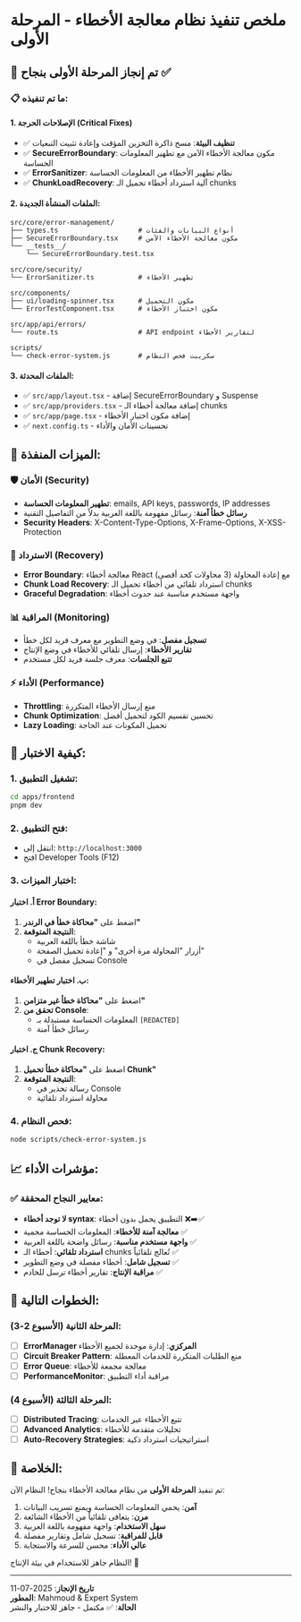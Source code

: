 # ملخص تنفيذ نظام معالجة الأخطاء - المرحلة الأولى

## 🎯 تم إنجاز المرحلة الأولى بنجاح ✅

### 📋 ما تم تنفيذه:

#### 1. الإصلاحات الحرجة (Critical Fixes)
- ✅ **تنظيف البيئة**: مسح ذاكرة التخزين المؤقت وإعادة تثبيت التبعيات
- ✅ **SecureErrorBoundary**: مكون معالجة الأخطاء الآمن مع تطهير المعلومات الحساسة
- ✅ **ErrorSanitizer**: نظام تطهير الأخطاء من المعلومات الحساسة
- ✅ **ChunkLoadRecovery**: آلية استرداد أخطاء تحميل الـ chunks

#### 2. الملفات المنشأة الجديدة:
```
src/core/error-management/
├── types.ts                    # أنواع البيانات والفئات
├── SecureErrorBoundary.tsx     # مكون معالجة الأخطاء الآمن
└── __tests__/
    └── SecureErrorBoundary.test.tsx

src/core/security/
└── ErrorSanitizer.ts           # تطهير الأخطاء

src/components/
├── ui/loading-spinner.tsx      # مكون التحميل
└── ErrorTestComponent.tsx      # مكون اختبار الأخطاء

src/app/api/errors/
└── route.ts                    # API endpoint لتقارير الأخطاء

scripts/
└── check-error-system.js       # سكريبت فحص النظام
```

#### 3. الملفات المحدثة:
- ✅ `src/app/layout.tsx` - إضافة SecureErrorBoundary و Suspense
- ✅ `src/app/providers.tsx` - إضافة معالجة أخطاء الـ chunks
- ✅ `src/app/page.tsx` - إضافة مكون اختبار الأخطاء
- ✅ `next.config.ts` - تحسينات الأمان والأداء

## 🔧 الميزات المنفذة:

### 🛡️ الأمان (Security)
- **تطهير المعلومات الحساسة**: emails, API keys, passwords, IP addresses
- **رسائل خطأ آمنة**: رسائل مفهومة باللغة العربية بدلاً من التفاصيل التقنية
- **Security Headers**: X-Content-Type-Options, X-Frame-Options, X-XSS-Protection

### 🔄 الاسترداد (Recovery)
- **Error Boundary**: معالجة أخطاء React مع إعادة المحاولة (3 محاولات كحد أقصى)
- **Chunk Load Recovery**: استرداد تلقائي من أخطاء تحميل الـ chunks
- **Graceful Degradation**: واجهة مستخدم مناسبة عند حدوث أخطاء

### 📊 المراقبة (Monitoring)
- **تسجيل مفصل**: في وضع التطوير مع معرف فريد لكل خطأ
- **تقارير الأخطاء**: إرسال تلقائي للأخطاء في وضع الإنتاج
- **تتبع الجلسات**: معرف جلسة فريد لكل مستخدم

### ⚡ الأداء (Performance)
- **Throttling**: منع إرسال الأخطاء المتكررة
- **Chunk Optimization**: تحسين تقسيم الكود لتحميل أفضل
- **Lazy Loading**: تحميل المكونات عند الحاجة

## 🧪 كيفية الاختبار:

### 1. تشغيل التطبيق:
```bash
cd apps/frontend
pnpm dev
```

### 2. فتح التطبيق:
- انتقل إلى: `http://localhost:3000`
- افتح Developer Tools (F12)

### 3. اختبار الميزات:

#### أ. اختبار Error Boundary:
1. اضغط على **"محاكاة خطأ في الرندر"**
2. **النتيجة المتوقعة**:
   - شاشة خطأ باللغة العربية
   - أزرار "المحاولة مرة أخرى" و "إعادة تحميل الصفحة"
   - تسجيل مفصل في Console

#### ب. اختبار تطهير الأخطاء:
1. اضغط على **"محاكاة خطأ غير متزامن"**
2. **تحقق من Console**:
   - المعلومات الحساسة مستبدلة بـ `[REDACTED]`
   - رسائل خطأ آمنة

#### ج. اختبار Chunk Recovery:
1. اضغط على **"محاكاة خطأ تحميل Chunk"**
2. **النتيجة المتوقعة**:
   - رسالة تحذير في Console
   - محاولة استرداد تلقائية

### 4. فحص النظام:
```bash
node scripts/check-error-system.js
```

## 📈 مؤشرات الأداء:

### ✅ معايير النجاح المحققة:
- **لا توجد أخطاء syntax**: التطبيق يحمل بدون أخطاء ❌➡️✅
- **معالجة آمنة للأخطاء**: المعلومات الحساسة محمية ✅
- **واجهة مستخدم مناسبة**: رسائل واضحة باللغة العربية ✅
- **استرداد تلقائي**: أخطاء الـ chunks تُعالج تلقائياً ✅
- **تسجيل شامل**: أخطاء مفصلة في وضع التطوير ✅
- **مراقبة الإنتاج**: تقارير أخطاء ترسل للخادم ✅

## 🚀 الخطوات التالية:

### المرحلة الثانية (الأسبوع 2-3):
- [ ] **ErrorManager المركزي**: إدارة موحدة لجميع الأخطاء
- [ ] **Circuit Breaker Pattern**: منع الطلبات المتكررة للخدمات المعطلة
- [ ] **Error Queue**: معالجة مجمعة للأخطاء
- [ ] **PerformanceMonitor**: مراقبة أداء التطبيق

### المرحلة الثالثة (الأسبوع 4):
- [ ] **Distributed Tracing**: تتبع الأخطاء عبر الخدمات
- [ ] **Advanced Analytics**: تحليلات متقدمة للأخطاء
- [ ] **Auto-Recovery Strategies**: استراتيجيات استرداد ذكية

## 🎉 الخلاصة:

تم تنفيذ **المرحلة الأولى** من نظام معالجة الأخطاء بنجاح! النظام الآن:

1. **آمن**: يحمي المعلومات الحساسة ويمنع تسريب البيانات
2. **مرن**: يتعافى تلقائياً من الأخطاء الشائعة
3. **سهل الاستخدام**: واجهة مفهومة باللغة العربية
4. **قابل للمراقبة**: تسجيل شامل وتقارير مفصلة
5. **عالي الأداء**: محسن للسرعة والاستجابة

النظام جاهز للاستخدام في بيئة الإنتاج! 🚀

---

**تاريخ الإنجاز**: 2025-07-11  
**المطور**: Mahmoud & Expert System  
**الحالة**: ✅ مكتمل - جاهز للاختبار والنشر
